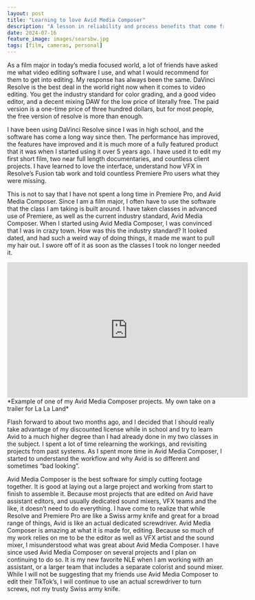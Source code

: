 ```yaml
---
layout: post
title: "Learning to love Avid Media Composer"
description: "A lesson in reliability and process benefits that come from using the correct tool"
date: 2024-07-16
feature_image: images/searsbw.jpg
tags: [film, cameras, personal]
---
```


As a film major in today’s media focused world, a lot of friends have asked me what video editing software I use, and what I would recommend for them to get into editing. My response has always been the same. DaVinci Resolve is the best deal in the world right now when it comes to video editing. You get the industry standard for color grading, and a good video editor, and a decent mixing DAW for the low price of literally free. The paid version is a one-time price of three hundred dollars, but for most people, the free version of resolve is more than enough. 

<!--more-->

I have been using DaVinci Resolve since I was in high school, and the software has come a long way since then. The performance has improved, the features have improved and it is much more of a fully featured product that it was when I started using it over 5 years ago. I have used it to edit my first short film, two near full length documentaries, and countless client projects. I have learned to love the interface, understand how VFX in Resolve’s Fusion tab work and told countless Premiere Pro users what they were missing. 

This is not to say that I have not spent a long time in Premiere Pro, and Avid Media Composer. Since I am a film major, I often have to use the software that the class I am taking is built around. I have taken classes in advanced use of Premiere, as well as the current industry standard, Avid Media Composer. When I started using Avid Media Composer, I was convinced that I was in crazy town. How was this the industry standard? It looked dated, and had such a weird way of doing things, it made me want to pull my hair out. I swore off of it as soon as the classes I took no longer needed it. 

<iframe width="560" height="315" src="https://www.youtube.com/embed/-6fcleuoh7I?si=r2k8xMzclSUcA51j" title="YouTube video player" frameborder="0" allow="accelerometer; autoplay; clipboard-write; encrypted-media; gyroscope; picture-in-picture; web-share" referrerpolicy="strict-origin-when-cross-origin" allowfullscreen></iframe>
*Example of one of my Avid Media Composer projects. My own take on a trailer for La La Land*

Flash forward to about two months ago, and I decided that I should really take advantage of my discounted license while in school and try to learn Avid to a much higher degree than I had already done in my two classes in the subject. I spent a lot of time relearning the workings, and revisiting projects from past systems. As I spent more time in Avid Media Composer, I started to understand the workflow and why Avid is so different and sometimes “bad looking”. 

Avid Media Composer is the best software for simply cutting footage together. It is good at laying out a large project and working from start to finish to assemble it. Because most projects that are edited on Avid have assistant editors, and usually dedicated sound mixers, VFX teams and the like, it doesn’t need to do everything. I have come to realize that while Resolve and Premiere Pro are like a Swiss army knife and great for a broad range of things, Avid is like an actual dedicated screwdriver. Avid Media Composer is amazing at what it is made for, editing. Because so much of my work relies on me to be the editor as well as VFX artist and the sound mixer, I misunderstood what was great about Avid Media Composer. I have since used Avid Media Composer on several projects and I plan on continuing to do so. It is my new favorite NLE when I am working with an assistant, or a larger team that includes a separate colorist and sound mixer. While I will not be suggesting that my friends use Avid Media Composer to edit their TikTok’s, I will continue to use an actual screwdriver to turn screws, not my trusty Swiss army knife.